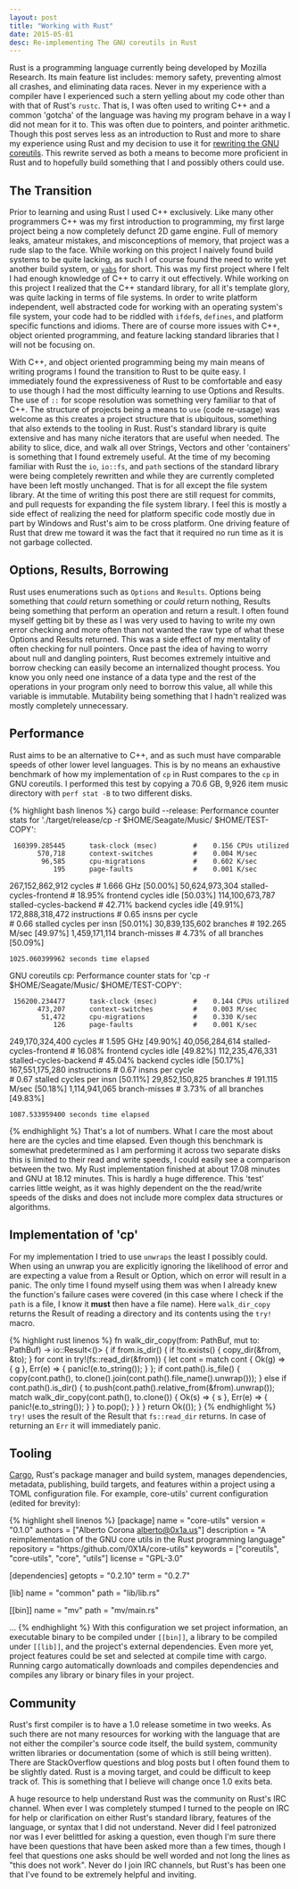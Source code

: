 ```yaml
---
layout: post
title: "Working with Rust"
date: 2015-05-01
desc: Re-implementing The GNU coreutils in Rust
---
```


Rust is a programming language currently being developed by Mozilla Research.
Its main feature list includes: memory safety, preventing almost all crashes,
and eliminating data races. Never in my experience with a compiler have I
experienced such a stern yelling about my code other than with that of Rust's
`rustc`. That is, I was often used to writing C++ and a common 'gotcha' of the
language was having my program behave in a way I did not mean for it to. This
was often due to pointers, and pointer arithmetic. Though this post serves less
as an introduction to Rust and more to share my experience using Rust and my
decision to use it for [rewriting the GNU
coreutils](https://github.com/0X1A/core-utils). This rewrite served as both a
means to become more proficient in Rust and to hopefully build something that I
and possibly others could use.

## The Transition

Prior to learning and using Rust I used C++ exclusively. Like many other
programmers C++ was my first introduction to programming, my first large
project being a now completely defunct 2D game engine. Full of memory leaks,
amateur mistakes, and misconceptions of memory, that project was a rude slap to
the face. While working on this project I naively found build systems to be
quite lacking, as such I of course found the need to  write yet another build
system, or [`yabs`](https://github.com/0X1A/yabs) for short.  This was my first
project where I felt I had enough knowledge of C++ to carry it out effectively.
While working on this project I realized that the C++ standard library, for all
it's template glory, was quite lacking in terms of file systems.  In order to
write platform independent, well abstracted code for working with an operating
system's file system, your code had to be riddled with `ifdef`s, `defines`, and
platform specific functions and idioms. There are of course more issues with
C++, object oriented programming, and feature lacking standard libraries that I
will not be focusing on.

With C++, and object oriented programming being my main means of writing
programs I found the transition to Rust to be quite easy. I immediately found
the expressiveness of Rust to be comfortable and easy to use though I had the most
difficulty learning to use Options and Results.  The use of `::` for scope
resolution was something very familiar to that of C++.  The structure of
projects being a means to `use` (code re-usage) was welcome as this creates a
project structure that is ubiquitous, something that also extends to the
tooling in Rust. Rust's standard library is quite extensive and has many niche
iterators that are useful when needed. The ability to slice, dice, and walk all
over Strings, Vectors and other 'containers' is something that I found
extremely useful. At the time of my becoming familiar with Rust the `io`,
`io::fs`, and `path` sections of the standard library were being completely
rewritten and while they are currently completed have been left mostly
unchanged. That is for all except the file system library. At the time of
writing this post there are still request for commits, and pull requests for
expanding the file system library. I feel this is mostly a side effect of
realizing the need for platform specific code mostly due in part by Windows and 
Rust's aim to be cross platform. One driving feature of Rust that drew me 
toward it was the fact that it required no run time as it is not garbage 
collected.

## Options, Results, Borrowing
Rust uses enumerations such as `Options` and `Results`. Options being something
that *could* return something or *could* return nothing, Results being
something that perform an operation and return a result. I often found myself
getting bit by these as I was very used to having to write my own error
checking and more often than not wanted the raw type of what these Options and
Results returned. This was a side effect of my mentality of often checking for
null pointers. Once past the idea of having to worry about null and dangling
pointers, Rust becomes extremely intuitive and borrow checking can easily become
an internalized thought process. You know you only need one instance of a data
type and the rest of the operations in your program only need to borrow this
value, all while this variable is immutable.  Mutability being something that I
hadn't realized was mostly completely unnecessary.

## Performance

Rust aims to be an alternative to C++, and as such must have comparable speeds
of other lower level languages. This is by no means an exhaustive benchmark of
how my implementation of `cp` in Rust compares to the `cp` in GNU coreutils. I
performed this test by copying a 70.6 GB, 9,926 item music directory with `perf
stat -B` to two different disks.

{% highlight bash linenos %}
cargo build --release:
 Performance counter stats for './target/release/cp -r $HOME/Seagate/Music/ $HOME/TEST-COPY':

     160399.285445      task-clock (msec)         #    0.156 CPUs utilized          
           570,718      context-switches          #    0.004 M/sec                  
            96,585      cpu-migrations            #    0.602 K/sec                  
               195      page-faults               #    0.001 K/sec                  
   267,152,862,912      cycles                    #    1.666 GHz                     [50.00%]
    50,624,973,304      stalled-cycles-frontend   #   18.95% frontend cycles idle    [50.03%]
   114,100,673,787      stalled-cycles-backend    #   42.71% backend  cycles idle    [49.91%]
   172,888,318,472      instructions              #    0.65  insns per cycle        
                                                  #    0.66  stalled cycles per insn [50.01%]
    30,839,135,602      branches                  #  192.265 M/sec                   [49.97%]
     1,459,171,114      branch-misses             #    4.73% of all branches         [50.09%]

    1025.060399962 seconds time elapsed

GNU coreutils cp:
 Performance counter stats for 'cp -r $HOME/Seagate/Music/ $HOME/TEST-COPY':

     156200.234477      task-clock (msec)         #    0.144 CPUs utilized          
           473,207      context-switches          #    0.003 M/sec                  
            51,472      cpu-migrations            #    0.330 K/sec                  
               126      page-faults               #    0.001 K/sec                  
   249,170,324,400      cycles                    #    1.595 GHz                     [49.90%]
    40,056,284,614      stalled-cycles-frontend   #   16.08% frontend cycles idle    [49.82%]
   112,235,476,331      stalled-cycles-backend    #   45.04% backend  cycles idle    [50.17%]
   167,551,175,280      instructions              #    0.67  insns per cycle        
                                                  #    0.67  stalled cycles per insn [50.11%]
    29,852,150,825      branches                  #  191.115 M/sec                   [50.18%]
     1,114,941,065      branch-misses             #    3.73% of all branches         [49.83%]

    1087.533959400 seconds time elapsed

{% endhighlight %}
That's a lot of numbers. What I care the most about here are the cycles and
time elapsed. Even though this benchmark is somewhat predetermined as I am
performing it across two separate disks this is limited to their read and write
speeds, I could easily see a comparison between the two. My Rust implementation
finished at about 17.08 minutes and GNU at 18.12 minutes. This is hardly a huge
difference. This 'test' carries little weight, as it was highly dependent on
the the read/write speeds of the disks and does not include more complex data
structures or algorithms.

## Implementation of 'cp'

For my implementation I tried to use `unwraps` the least I possibly could. When
using an unwrap you are explicitly ignoring the likelihood of error and are
expecting a value from a Result or Option, which on error will result in a
panic. The only time I found myself using them was when I already knew the
function's failure cases were covered (in this case where I check if the `path`
is a file, I know it **must** then have a file name). Here `walk_dir_copy`
returns the Result of reading a directory and its contents using the `try!`
macro.

{% highlight rust linenos %}
fn walk_dir_copy(from: PathBuf, mut to: PathBuf) -> io::Result<()> {
    if from.is_dir() {
        if !to.exists() {
            copy_dir(&from, &to);
        }
        for cont in try!(fs::read_dir(&from)) {
            let cont = match cont {
                Ok(g) => { g },
                Err(e) => {
                    panic!(e.to_string());
                }
            };
            if cont.path().is_file() {
                copy(cont.path(),
                to.clone().join(cont.path().file_name().unwrap()));
            } else if cont.path().is_dir() {
                to.push(cont.path().relative_from(&from).unwrap());
                match walk_dir_copy(cont.path(), to.clone()) {
                    Ok(s) => { s },
                    Err(e) => {
                        panic!(e.to_string());
                    }
                }
                to.pop();
            }
        }
    }
    return Ok(());
}
{% endhighlight %}
`try!` uses the result of the Result that `fs::read_dir` returns. In case of
returning an `Err` it will immediately panic.

## Tooling

[Cargo](https://github.com/rust-lang/cargo), Rust's package manager and build
system, manages dependencies, metadata, publishing, build targets, and features
within a project using a TOML configuration file.  For example, core-utils'
current configuration (edited for brevity):

{% highlight shell linenos %}
[package]
name = "core-utils"
version = "0.1.0"
authors = ["Alberto Corona <alberto@0x1a.us>"]
description = "A reimplementation of the GNU core utils in the Rust programming language"
repository = "https:/github.com/0X1A/core-utils"
keywords = ["coreutils", "core-utils", "core", "utils"]
license = "GPL-3.0"

[dependencies]
getopts = "0.2.10"
term = "0.2.7"

[lib]
name = "common"
path = "lib/lib.rs"

[[bin]]
name = "mv"
path = "mv/main.rs"

...
{% endhighlight %}
With this configuration we set project information, an executable binary to be
compiled under `[[bin]]`, a library to be compiled under `[[lib]]`, and the
project's  external dependencies. Even more yet, project features could be set
and selected at compile time with cargo. Running cargo automatically downloads
and compiles dependencies and compiles any library or binary files in your
project.

## Community

Rust's first compiler is to have a 1.0 release sometime in two weeks. As such
there are not many resources for working with the language that are not either
the compiler's source code itself, the build system, community written
libraries or documentation (some of which is still being written). There are
StackOverflow questions and blog posts but I often found them to be slightly
dated. Rust is a moving target, and could be difficult to keep track of. This
is something that I believe will change once 1.0 exits beta.

A huge resource to help understand Rust was the community on Rust's IRC
channel. When ever I was completely stumped I turned to the people on IRC for
help or clarification on either Rust's standard library, features of the
language, or syntax that I did not understand. Never did I feel patronized nor
was I ever belittled for asking a question, even though I'm sure there have
been questions that have been asked more than a few times, though I feel that
questions one asks should be well worded and not long the lines as "this does
not work". Never do I join IRC channels, but Rust's has been one that I've
found to be extremely helpful and inviting.
